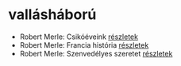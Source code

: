 # vallásháború

- Robert Merle: Csikóéveink [részletek](../_details/Robert%20Merle.md#id_329)
- Robert Merle: Francia história [részletek](../_details/Robert%20Merle.md#id_330)
- Robert Merle: Szenvedélyes szeretet [részletek](../_details/Robert%20Merle.md#id_338)